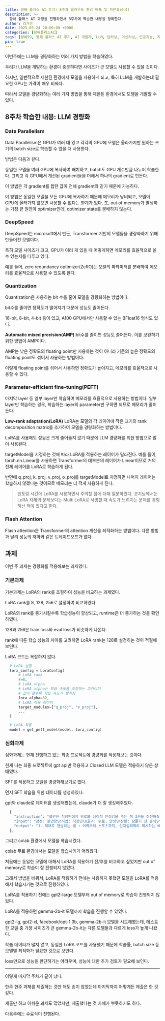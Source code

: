 ```yaml
---
title: 항해 플러스 AI 후기) 8주차 클라우드 환경 배포 및 파인튜닝(4)
description: >-
  항해 플러스 AI 과정을 진행하면서 8주차에 학습한 내용을 정리한다.
author: 김가은
date: 2025-05-24 20:00:00 +0900
categories: [항해플러스AI]
tags: [항해99, 항해 플러스 AI 후기, AI 개발자, LLM, 딥러닝, 머신러닝, 인공지능, 자연어 처리]
pin: true
---
```


이번주에는 LLM을 경량화하는 여러 가지 방법을 학습하였다.

우리가 LLM을 개발하는 환경이 충분하다면 사이즈가 큰 모델도 사용할 수 있을 것이다.

하지만, 일반적으로 제한된 환경에서 모델을 사용하게 되고, 특히 LLM을 개발하는데 필요한 GPU는 가격이 매우 비싸다.

따라서 모델을 경량화하는 여러 가지 방법을 통해 제한된 환경에서도 모델을 개발할 수 있다.

## 8주차 학습한 내용: LLM 경량화

### Data Parallelism
Data Parallelism은 GPU가 여러 대 있고 각각의 GPU에 모델은 올라가지만 원하는 크기의 batch size로 학습할 수 없을 때 사용한다.

방법은 다음과 같다.

동일한 모델을 여러 GPU에 복사하여 배치하고, batch도 GPU 개수만큼 나누어 학습한다.
그리고 각 GPU에서 계산된 gradient들을 더해서 하나의 gradient로 만든다.

이 방법은 각 gradient를 합한 값이 전체 gradient와 같기 때문에 가능하다.

이 방법은 동일한 모델을 모든 GPU에 복사하기 때문에 메모리가 낭비되고, 모델이 GPU에 올라가지 않으면 사용할 수 없다는 한계가 있다.
또, out of memory가 발생하는 가장 큰 원인이 optimizer인데, optimizer state를 분배하지 않는다.

### DeepSpeed
DeepSpeed는 microsoft에서 만든, Transformer 기반의 모델들을 경량화하기 위해 만들어진 모델이다.

특히 모델 사이즈가 크고, GPU가 여러 개 있을 때 어떻게하면 메모리를 효율적으로 쓸 수 있는지를 다루고 있다.

예를 들어, zero redundancy optimizer(ZeRO)는 모델의 파라미터를 분배하여 메모리를 효율적으로 사용할 수 있도록 한다.

### Quantization
Quantization은 사용하는 bit 수를 줄여 모델을 경량화하는 방법이다.

bit수를 줄이면 정확도가 떨어지기 때문에 성능도 줄어든다.

16-bit, 8-bit, 4-bit 등이 있고, A100 GPU에서만 사용할 수 있는 BFloat16 형식도 있다.

**Automatic mixed precision(AMP)**
bit수를 줄이면 성능도 줄어든다. 이를 보완하기 위한 방법이 AMP이다.

AMP는 낮은 정확도의 floating point만 사용하는 것이 아니라 기존의 높은 정확도의 floating point도 섞어서 사용하는 방법이다.

이렇게 floating point를 섞어서 사용하면 정확도가 높아지고, 메모리를 효율적으로 사용할 수 있다.

### Parameter-efficient fine-tuning(PEFT)
마지막 layer 등 일부 layer만 학습하여 메모리를 효율적으로 사용하는 방법이다.
일부 layer만 학습하는 경우, 학습하는 layer의 parameter만 구하면 되므로 메모리가 줄어든다.

**Low-rank adaptation(LoRA)**
LoRA는 모델의 각 레이어에 작은 크기의 rank decomposition matrix를 추가하여 모델을 경량화하는 방법이다.

LoRA를 사용해도 성능은 크게 줄어들지 않기 때문에 LLM 경량화를 위한 방법으로 많이 사용된다.

targetModel을 지정하는 것에 따라 LoRA를 적용하는 레이어가 달라진다.
예를 들어, torch.nn.Linear를 사용하면 Transformer의 대부분의 레이어가 Linear이므로 거의 전체 레이어를 LoRA로 학습하게 된다.

반면에 q_proj, k_proj, v_proj, o_proj를 targetModel로 지정하면 나머지 레이어는 학습하지 않겠다는 것이므로 메모리는 더 적게 사용하게 된다.

> 멘토링 시간에 LoRA를 사용하면서 주의할 점에 대해 질문하였다.
> 코치님께서는 LoRA 자체의 문제보다는 Multi LoRA로 서빙할 때 속도가 느려지는 문제를 경험하신 적이 있다고 한다.

### Flash Attention
Flash attention은 Transformer의 attention 계산을 최적화하는 방법이다.
다른 방법과 달리 성능의 저하와 같은 트레이드오프가 없다.

## 과제

이번 주 과제는 경량화를 적용해보는 과제였다.

### 기본과제
기본과제는 LoRA의 rank를 조절하여 성능을 비교하는 과제였다.

LoRA rank를 8, 128, 256로 설정하여 비교하였다.

LoRA의 rank를 증가시킬수록 학습성능이 향상되고, runtime은 더 증가하는 것을 확인하였다.

128과 256은 train loss와 eval loss가 비슷하게 나온다.

rank에 따른 학습 성능의 차이를 고려하면 LoRA rank는 128로 설정하는 것이 적절해 보인다.

LoRA 코드는 복잡하지 않다.

```python
  # LoRA 설정
  lora_config = LoraConfig(
      # LoRA rank
      r=8,
      # LoRA alpha
      # LoRA alpha는 학습 속도를 조절하는 파라미터
      # 값이 클수록 학습 속도가 빨라짐
      lora_alpha=32,
      # LoRA 적용 레이어
      target_modules=["q_proj", "v_proj"],
      ...
  )

  # LoRA 적용
  model = get_peft_model(model, lora_config)
```

### 심화과제

심화과제는 현재 진행하고 있는 최종 프로젝트에 경량화를 적용해보는 것이다.

현재 나는 최종 프로젝트에 gpt api만 적용하고 Closed LLM 모델은 적용하지 않은 상태였다.

SFT를 적용하고 모델을 경량화해보기로 했다.

먼저 SFT 학습을 위한 데이터를 생성하였다.

gpt와 claude로 데이터를 생성해봤는데, claude가 더 잘 생성해주었다.

```js
  {
    "instruction": "불안한 직장인에게 위로와 심리적 안정감을 주는 책 3권을 추천해줘. 각 책마다 추천 이유와 감정적 효과를 설명해줘.",
    "input": "감정: 불안함\n직업: 직장인\n효과: 위로, 안정\n상황: 잠들기 전 휴식\n집중도: 가볍게 읽을 수 있음",
    "output": "1. 제대로 연습하는 법 : 어학부터 스포츠까지, 인지심리학이 제시하는 배움의 기술 - 아투로 E. 허낸데즈 지음 ; 방진이 옮김\n   - 추천 이유: 불안하고 자신감이 부족할 때, 심리학 기반의 학습법이 내면의 안정감을 줍니다.\n   - 이 책이 도움이 될 수 있는 이유: 작은 습관 변화로 긍정적 변화를 얻고, 불안을 줄일 수 있습니다."
  },
```

그리고 colab 환경에서 모델을 학습시켰다.

colab 무료 환경에서는 모델을 학습시키기 어려웠다.

처음에는 동일한 모델에 대해서 LoRA를 적용하기 전/후를 비교하고 싶었지만 out of memory로 학습이 잘 진행되지 않았다.

그래서 방법을 바꿔서, LoRA를 적용하기 전에는 사용하지 못했던 모델을 LoRA를 적용해서 학습시키는 것으로 진행하였다.

LoRA를 적용하기 전에는 gpt2-large 모델부터 out of memory로 학습이 진행되지 않았다.

LoRA를 적용하면 gemma-2b-it 모델까지 학습을 진행할 수 있었다.

gpt2-lg, gpt2-xl, facebook/opt-1.3b, gemma-2b-it 모델을 시도해봤는데, 
테스트한 모델 중 가장 사이즈가 큰 gemma-2b-it는 다른 모델들과 다르게 loss가 높게 나왔다.

학습 데이터가 많지 않고, 동일한 LoRA 코드를 사용했기 때문에 학습률, batch size 등 모델별 최적화가 필요한 것으로 보인다. 

loss만으로 성능을 판단하기는 어려우며, 성능에 대한 추가 검토가 필요해 보인다.

------------------------

이렇게 마지막 주차가 끝이 났다.

한주 한주 과제를 제출하는 것만 해도 쉽지 않았는데 마지막까지 어떻게든 제출은 한 것 같다.

제출만 하고 아쉬운 과제도 많았지만, 제출했다는 것 자체가 뿌듯하기도 하다.

다음주에는 수료식이 진행된다.
